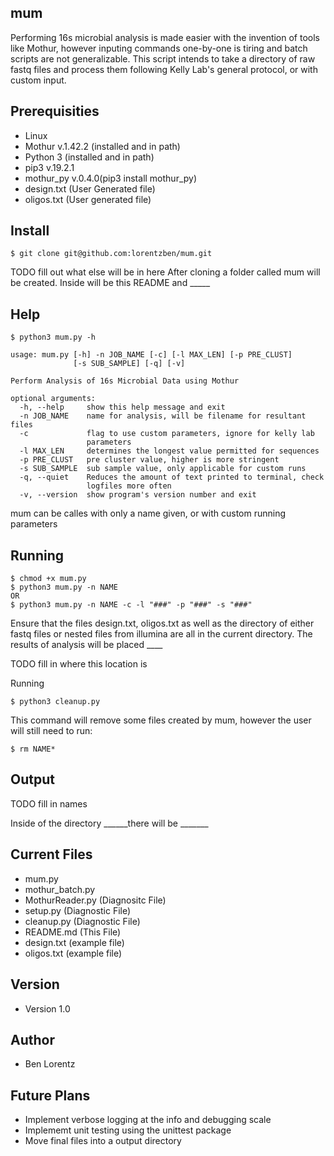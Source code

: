 mum
-------------------------------------------------
Performing 16s microbial analysis is made easier with the invention of tools like Mothur, however inputing commands one-by-one is tiring and batch scripts are not generalizable. This script intends to take a directory of raw fastq files and process them following Kelly Lab's general protocol, or with custom input.


## Prerequisities
* Linux
* Mothur v.1.42.2 (installed and in path)
* Python 3 (installed and in path)
* pip3 v.19.2.1
* mothur_py v.0.4.0(pip3 install mothur_py)
* design.txt (User Generated file)
* oligos.txt (User generated file)

## Install

```shell
$ git clone git@github.com:lorentzben/mum.git
```
TODO fill out what else will be in here
After cloning a folder called mum will be created. Inside will be this README and _____
## Help
```shell
$ python3 mum.py -h 

usage: mum.py [-h] -n JOB_NAME [-c] [-l MAX_LEN] [-p PRE_CLUST]
              [-s SUB_SAMPLE] [-q] [-v]

Perform Analysis of 16s Microbial Data using Mothur

optional arguments:
  -h, --help     show this help message and exit
  -n JOB_NAME    name for analysis, will be filename for resultant files
  -c             flag to use custom parameters, ignore for kelly lab
                 parameters
  -l MAX_LEN     determines the longest value permitted for sequences
  -p PRE_CLUST   pre cluster value, higher is more stringent
  -s SUB_SAMPLE  sub sample value, only applicable for custom runs
  -q, --quiet    Reduces the amount of text printed to terminal, check
                 logfiles more often
  -v, --version  show program's version number and exit
```

mum can be calles with only a name given, or with custom running parameters
## Running 
```shell
$ chmod +x mum.py
$ python3 mum.py -n NAME
OR
$ python3 mum.py -n NAME -c -l "###" -p "###" -s "###"
```
Ensure that the files design.txt, oligos.txt as well as the directory of either fastq files or nested files from illumina are all in the current directory. The results of analysis will be placed ____ 

TODO fill in where this location is

Running
```shell
$ python3 cleanup.py
```
This command will remove some files created by mum, however the user will still need to run:
```shell
$ rm NAME*
```
## Output
TODO fill in names

Inside of the directory ______there will be _______

## Current Files
* mum.py
* mothur_batch.py
* MothurReader.py (Diagnositc File) 
* setup.py (Diagnostic File)
* cleanup.py (Diagnostic File)
* README.md (This File)
* design.txt (example file)
* oligos.txt (example file)


## Version
* Version 1.0

## Author
* Ben Lorentz

## Future Plans
* Implement verbose logging at the info and debugging scale
* Implememt unit testing using the unittest package
* Move final files into a output directory 
